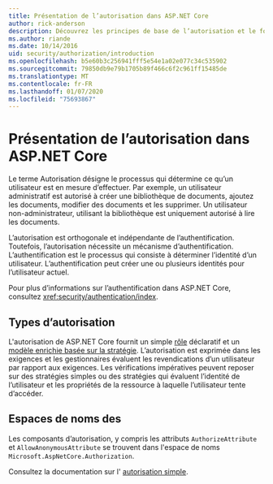 ```yaml
---
title: Présentation de l’autorisation dans ASP.NET Core
author: rick-anderson
description: Découvrez les principes de base de l’autorisation et le fonctionnement de l’autorisation dans les applications ASP.NET Core.
ms.author: riande
ms.date: 10/14/2016
uid: security/authorization/introduction
ms.openlocfilehash: b5e60b3c256941fff5e54e1a02e077c34c535902
ms.sourcegitcommit: 79850db9e79b1705b89f466c6f2c961ff15485de
ms.translationtype: MT
ms.contentlocale: fr-FR
ms.lasthandoff: 01/07/2020
ms.locfileid: "75693867"
---
```

# <a name="introduction-to-authorization-in-aspnet-core"></a>Présentation de l’autorisation dans ASP.NET Core

<a name="security-authorization-introduction"></a>

Le terme Autorisation désigne le processus qui détermine ce qu’un utilisateur est en mesure d’effectuer. Par exemple, un utilisateur administratif est autorisé à créer une bibliothèque de documents, ajoutez les documents, modifier des documents et les supprimer. Un utilisateur non-administrateur, utilisant la bibliothèque est uniquement autorisé à lire les documents.

L’autorisation est orthogonale et indépendante de l’authentification. Toutefois, l’autorisation nécessite un mécanisme d’authentification. L’authentification est le processus qui consiste à déterminer l’identité d’un utilisateur. L’authentification peut créer une ou plusieurs identités pour l’utilisateur actuel.

Pour plus d’informations sur l’authentification dans ASP.NET Core, consultez <xref:security/authentication/index>.

## <a name="authorization-types"></a>Types d’autorisation

L'autorisation de ASP.NET Core fournit un simple [rôle](xref:security/authorization/roles) déclaratif et un [modèle enrichie basée sur la stratégie](xref:security/authorization/policies). L’autorisation est exprimée dans les exigences et les gestionnaires évaluent les revendications d’un utilisateur par rapport aux exigences. Les vérifications impératives peuvent reposer sur des stratégies simples ou des stratégies qui évaluent l’identité de l’utilisateur et les propriétés de la ressource à laquelle l’utilisateur tente d’accéder.

## <a name="namespaces"></a>Espaces de noms des

Les composants d’autorisation, y compris les attributs `AuthorizeAttribute` et `AllowAnonymousAttribute` se trouvent dans l'espace de noms `Microsoft.AspNetCore.Authorization`.

Consultez la documentation sur l' [autorisation simple](xref:security/authorization/simple).
